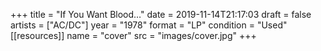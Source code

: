 +++
title = "If You Want Blood…"
date = 2019-11-14T21:17:03
draft = false
artists = ["AC/DC"]
year = "1978"
format = "LP"
condition = "Used"
[[resources]]
  name = "cover"
  src = "images/cover.jpg"
+++
